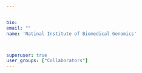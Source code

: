 ```yaml
---


bio: 
email: ""
name: 'Natinal Institute of Biomedical Genomics'



superuser: true
user_groups: ["Collaborators"]
---
```






